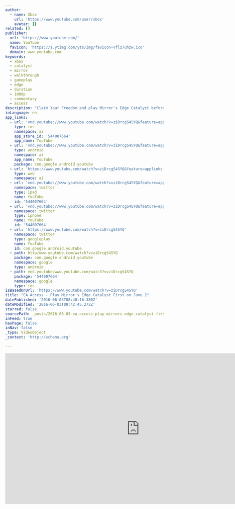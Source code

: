 ```yaml
---
author:
  - name: Xbox
    url: 'https://www.youtube.com/user/xbox'
    avatar: {}
related: []
publisher:
  url: 'https://www.youtube.com/'
  name: YouTube
  favicon: 'https://s.ytimg.com/yts/img/favicon-vflz7uhzw.ico'
  domain: www.youtube.com
keywords:
  - xbox
  - catalyst
  - mirror
  - walkthrough
  - gameplay
  - edge
  - duration
  - 1080p
  - commentary
  - access
description: "Claim Your Freedom and play Mirror's Edge Catalyst before it's out with EA Access on Xbox One, starting June 2. http://x.ea.com/5753 Take control of Faith and build momentum to do daring jumps between rooftops or stylish slides through tight spaces."
inLanguage: en
app_links:
  - url: 'vnd.youtube://www.youtube.com/watch?v=ziDrcgS4SYQ&feature=applinks'
    type: ios
    namespace: ai
    app_store_id: '544007664'
    app_name: YouTube
  - url: 'vnd.youtube://www.youtube.com/watch?v=ziDrcgS4SYQ&feature=applinks'
    type: android
    namespace: ai
    app_name: YouTube
    package: com.google.android.youtube
  - url: 'https://www.youtube.com/watch?v=ziDrcgS4SYQ&feature=applinks'
    type: web
    namespace: ai
  - url: 'vnd.youtube://www.youtube.com/watch?v=ziDrcgS4SYQ&feature=applinks'
    namespace: twitter
    type: ipad
    name: YouTube
    id: '544007664'
  - url: 'vnd.youtube://www.youtube.com/watch?v=ziDrcgS4SYQ&feature=applinks'
    namespace: twitter
    type: iphone
    name: YouTube
    id: '544007664'
  - url: 'https://www.youtube.com/watch?v=ziDrcgS4SYQ'
    namespace: twitter
    type: googleplay
    name: YouTube
    id: com.google.android.youtube
  - path: http/www.youtube.com/watch?v=ziDrcgS4SYQ
    package: com.google.android.youtube
    namespace: google
    type: android
  - path: vnd.youtube/www.youtube.com/watch?v=ziDrcgS4SYQ
    package: '544007664'
    namespace: google
    type: ios
isBasedOnUrl: 'https://www.youtube.com/watch?v=ziDrcgS4SYQ'
title: "EA Access - Play Mirror's Edge Catalyst First on June 2"
datePublished: '2016-06-03T08:48:16.380Z'
dateModified: '2016-06-03T08:42:45.272Z'
starred: false
sourcePath: _posts/2016-06-03-ea-access-play-mirrors-edge-catalyst-first-on-june-2.md
inFeed: true
hasPage: false
inNav: false
_type: VideoObject
_context: 'http://schema.org'

---
```

<iframe src="https://cdn.embedly.com/widgets/media.html?src=https%3A%2F%2Fwww.youtube.com%2Fembed%2FziDrcgS4SYQ%3Ffeature%3Doembed&amp;url=http%3A%2F%2Fwww.youtube.com%2Fwatch%3Fv%3DziDrcgS4SYQ&amp;image=https%3A%2F%2Fi.ytimg.com%2Fvi%2FziDrcgS4SYQ%2Fhqdefault.jpg&amp;key=b7d04c9b404c499eba89ee7072e1c4f7&amp;type=text%2Fhtml&amp;schema=youtube" width="854" height="480" scrolling="no" frameborder="0" allowfullscreen="" style=""></iframe>